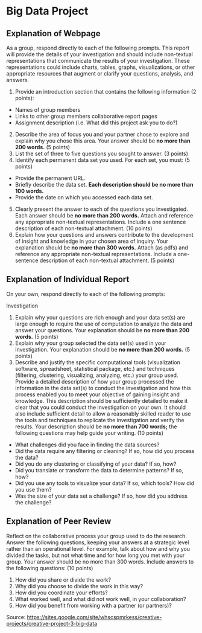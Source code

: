 # **Big Data Project**
## Explanation of Webpage
As a group, respond directly to each of the following prompts. This report 
will provide the details of your investigation and should include non-textual 
representations that communicate the results of your investigation. These 
representations could include charts, tables, graphs, visualizations, or other 
appropriate resources that augment or clarify your questions, analysis, and 
answers. 

1. Provide an introduction section that contains the following information (2 points):
  - Names of group members
  - Links to other group members collaborative report pages
  - Assignment description (i.e. What did this project ask you to do?)
2. Describe the area of focus you and your partner chose to explore and explain why you chose this area. Your answer should be **no more than 200 words.**  (5 points)
3.	List the set of three to five questions you sought to answer. (3 points) 
4.	Identify each permanent data set you used. For each set, you must: (5 points)
  - Provide the permanent URL.
  - Briefly describe the data set. **Each description should be no more than 100 words.**
  - Provide the date on which you accessed each data set. 
5.	Clearly present the answer to each of the questions you investigated. Each answer should be **no more than 200 words.** Attach and reference any appropriate non-textual representations. Include a one sentence description of each non-textual attachment. (10 points)
6.	Explain how your questions and answers contribute to the development of insight and knowledge in your chosen area of inquiry. Your explanation should be **no more than 300 words.** Attach (as pdfs) and reference any appropriate non-textual representations. Include a one-sentence description of each non-textual attachment. (5 points)

## Explanation of Individual Report
On your own, respond directly to each of the following prompts: 

Investigation
1.	Explain why your questions are rich enough and your data set(s) are large enough to require the use of computation to analyze the data and answer your questions. Your explanation should be **no more than 200 words.** (5 points)
2.	Explain why your group selected the data set(s) used in your investigation. Your explanation should be **no more than 200 words.** (5 points)
3.	Describe and justify the specific computational tools (visualization software, spreadsheet, statistical package, etc.) and techniques (filtering, clustering, visualizing, analyzing, etc.) your group used. Provide a detailed description of how your group processed the information in the data set(s) to conduct the investigation and how this process enabled you to meet your objective of gaining insight and knowledge. This description should be sufficiently detailed to make it clear that you could conduct the investigation on your own. It should also include sufficient detail to allow a reasonably skilled reader to use the tools and techniques to replicate the investigation and verify the results. Your description should be **no more than 700 words;** the following questions may help guide your writing. (10 points)
  - What challenges did you face in finding the data sources?
  - Did the data require any filtering or cleaning? If so, how did you process the data?
  - Did you do any clustering or classifying of your data? If so, how? 
  - Did you translate or transform the data to determine patterns? If so, how? 
  - Did you use any tools to visualize your data? If so, which tools? How did you use them?
  - Was the size of your data set a challenge? If so, how did you address the challenge?

## Explanation of Peer Review

Reflect on the collaborative process your group used to do the research.  
Answer the following questions, keeping your answers at a strategic level 
rather than an operational level. For example, talk about how and why you 
divided the tasks, but not what time and for how long you met with your group. 
Your answer should be no more than 300 words. Include answers to the following 
questions: (10 points)
1.	How did you share or divide the work?
2.	Why did you choose to divide the work in this way?
3.	How did you coordinate your efforts? 
4.	What worked well, and what did not work well, in your collaboration?
5.	How did you benefit from working with a partner (or partners)?



Source: https://sites.google.com/site/whscspmrkess/creative-projects/creative-project-3-big-data
